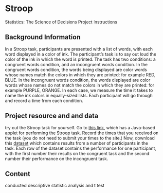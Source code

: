 # Stroop
Statistics: The Science of Decisions Project Instructions

## Background Information

In a Stroop task, participants are presented with a list of words, with each word displayed in a color of ink. The participant’s task is to say out loud the color of the ink in which the word is printed. The task has two conditions: a congruent words condition, and an incongruent words condition. In the congruent words condition, the words being displayed are color words whose names match the colors in which they are printed: for example RED, BLUE. In the incongruent words condition, the words displayed are color words whose names do not match the colors in which they are printed: for example PURPLE, ORANGE. In each case, we measure the time it takes to name the ink colors in equally-sized lists. Each participant will go through and record a time from each condition.

## Project resource and and data 
try out the Stroop task for yourself. Go to [this link](https://faculty.washington.edu/chudler/java/ready.html), which has a Java-based applet for performing the Stroop task. Record the times that you received on the task (you do not need to submit your times to the site.) Now, download this [dataset](https://drive.google.com/file/d/0B9Yf01UaIbUgQXpYb2NhZ29yX1U/view) which contains results from a number of participants in the task. Each row of the dataset contains the performance for one participant, with the first number their results on the congruent task and the second number their performance on the incongruent task.

## Content
conducted descriptive statistic analysis and t test
